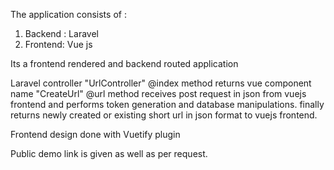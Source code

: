 The application consists of :

1) Backend : Laravel 
2) Frontend: Vue js

Its a frontend rendered and backend routed application

Laravel controller "UrlController"  @index method returns vue component name "CreateUrl"
@url method receives post request in json from vuejs frontend and performs token generation and database manipulations.
finally returns newly created or existing short url in json format to vuejs frontend.

Frontend design done with Vuetify plugin

Public demo link is given as well as per request.

